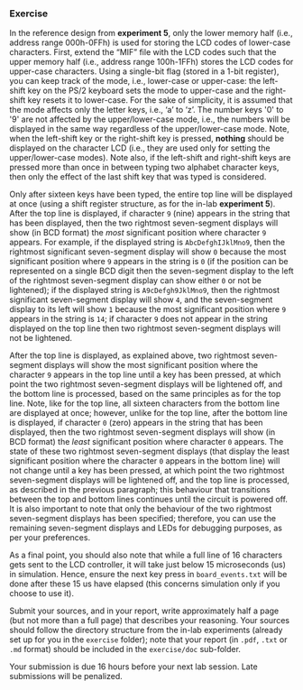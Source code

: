 
### Exercise

In the reference design from **experiment 5**, only the lower memory half (i.e., address range 000h-0FFh) is used for storing the LCD codes of lower-case characters. First, extend the “MIF” file with the LCD codes such that the upper memory half (i.e., address range 100h-1FFh) stores the LCD codes for upper-case characters. Using a single-bit flag (stored in a 1-bit register), you can keep track of the mode, i.e., lower-case or upper-case: the left-shift key on the PS/2 keyboard sets the mode to upper-case and the right-shift key resets it to lower-case. For the sake of simplicity, it is assumed that the mode affects only the letter keys, i.e., ‘a’ to ‘z’. The number keys '0' to '9' are not affected by the upper/lower-case mode, i.e., the numbers will be displayed in the same way regardless of the upper/lower-case mode. Note, when the left-shift key or the right-shift key is pressed, __nothing__ should be displayed on the character LCD (i.e., they are used only for setting the upper/lower-case modes). Note also, if the left-shift and right-shift keys are pressed more than once in between typing two alphabet character keys, then only the effect of the last shift key that was typed is considered.

Only after sixteen keys have been typed, the entire top line will be displayed at once (using a shift register structure, as for the in-lab **experiment 5**). After the top line is displayed, if character `9` (nine) appears in the string that has been displayed, then the two rightmost seven-segment displays will show (in BCD format) the *most* significant position where character `9` appears. For example, if the displayed string is `AbcDefghIJklMno9`, then the rightmost significant seven-segment display will show `0` because the most significant position where `9` appears in the string is `0` (if the position can be represented on a single BCD digit then the seven-segment display to the left of the rightmost seven-segment display can show either `0` or not be lightened); if the displayed string is `A9cDefgh9JklMno9`, then the rightmost significant seven-segment display will show `4`, and the seven-segment display to its left will show `1` because the most significant position where `9` appears in the string is `14`; if character `9` does not appear in the string displayed on the top line then two rightmost seven-segment displays will not be lightened.

After the top line is displayed, as explained above, two rightmost seven-segment displays will show the most significant position where the character `9` appears in the top line until a key has been pressed, at which point the two rightmost seven-segment displays will be lightened off, and the bottom line is processed, based on the same principles as for the top line. Note, like for the top line, all sixteen characters from the bottom line are displayed at once; however, unlike for the top line, after the bottom line is displayed, if character `0` (zero) appears in the string that has been displayed, then the two rightmost seven-segment displays will show (in BCD format) the *least* significant position where character `0` appears. The state of these two rightmost seven-segment displays (that display the least significant position where the character `0` appears in the bottom line) will not change until a key has been pressed, at which point the two rightmost seven-segment displays will be lightened off, and the top line is processed, as described in the previous paragraph; this behaviour that transitions between the top and bottom lines continues until the circuit is powered off. It is also important to note that only the behaviour of the two rightmost seven-segment displays has been specified; therefore, you can use the remaining seven-segment displays and LEDs for debugging purposes, as per your preferences.

As a final point, you should also note that while a full line of 16 characters gets sent to the LCD controller, it will take just below 15 microseconds (us) in simulation. Hence, ensure the next key press in `board_events.txt` will be done after these 15 us have elapsed (this concerns simulation only if you choose to use it).

Submit your sources, and in your report, write approximately half a page (but not more than a full page) that describes your reasoning. Your sources should follow the directory structure from the in-lab experiments (already set up for you in the `exercise` folder); note that your report (in `.pdf`, `.txt` or `.md` format) should be included in the `exercise/doc` sub-folder.

Your submission is due 16 hours before your next lab session. Late submissions will be penalized.